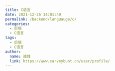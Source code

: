```yaml
---
title: C语言
date: 2021-12-26 14:01:40
permalink: /backend/languauge/c/
categories: 
  - 后端
  - C语言
tags: 
  - 后端
  - C语言
author: 
  name: 诚城
  link: https://www.carveybunt.cn/user/profile/
---
```

